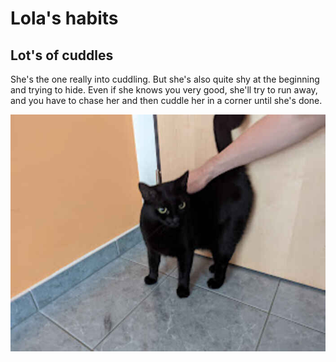# Lola's habits

## Lot's of cuddles

She's the one really into cuddling.
But she's also quite shy at the beginning and trying to hide.
Even if she knows you very good, she'll try to run away, and you have to chase her and then cuddle her in a corner until she's done.

![](assets/lola_cuddle_corner.jpg)